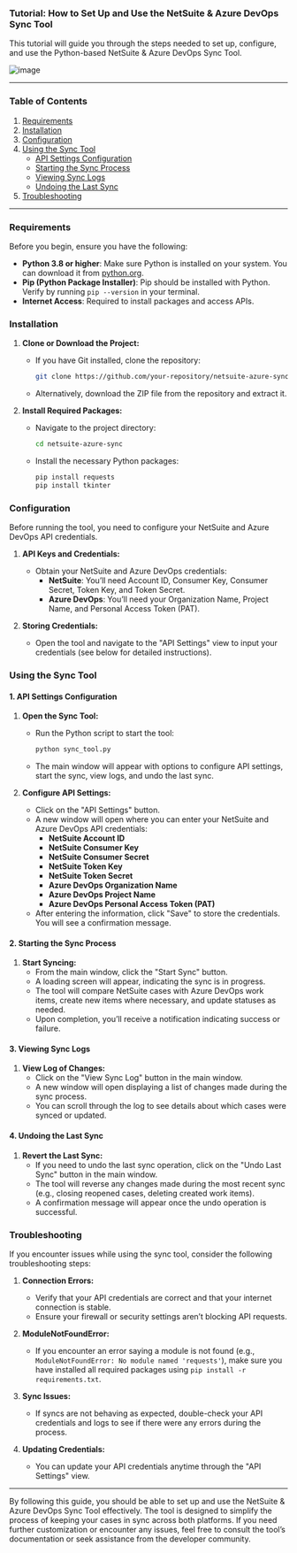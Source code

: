 ### **Tutorial: How to Set Up and Use the NetSuite & Azure DevOps Sync Tool**

This tutorial will guide you through the steps needed to set up, configure, and use the Python-based NetSuite & Azure DevOps Sync Tool.

![image](https://github.com/user-attachments/assets/664d5e49-2d3d-4ca4-a24d-73475eab943e)


---

### **Table of Contents**
1. [Requirements](#requirements)
2. [Installation](#installation)
3. [Configuration](#configuration)
4. [Using the Sync Tool](#using-the-sync-tool)
   - [API Settings Configuration](#api-settings-configuration)
   - [Starting the Sync Process](#starting-the-sync-process)
   - [Viewing Sync Logs](#viewing-sync-logs)
   - [Undoing the Last Sync](#undoing-the-last-sync)
5. [Troubleshooting](#troubleshooting)

---

### **Requirements**

Before you begin, ensure you have the following:

- **Python 3.8 or higher**: Make sure Python is installed on your system. You can download it from [python.org](https://www.python.org/downloads/).
- **Pip (Python Package Installer)**: Pip should be installed with Python. Verify by running `pip --version` in your terminal.
- **Internet Access**: Required to install packages and access APIs.

### **Installation**

1. **Clone or Download the Project:**
   - If you have Git installed, clone the repository:
     ```bash
     git clone https://github.com/your-repository/netsuite-azure-sync.git
     ```
   - Alternatively, download the ZIP file from the repository and extract it.

2. **Install Required Packages:**
   - Navigate to the project directory:
     ```bash
     cd netsuite-azure-sync
     ```
   - Install the necessary Python packages:
     ```bash
     pip install requests
     pip install tkinter
     ```

### **Configuration**

Before running the tool, you need to configure your NetSuite and Azure DevOps API credentials.

1. **API Keys and Credentials:**
   - Obtain your NetSuite and Azure DevOps credentials:
     - **NetSuite**: You’ll need Account ID, Consumer Key, Consumer Secret, Token Key, and Token Secret.
     - **Azure DevOps**: You’ll need your Organization Name, Project Name, and Personal Access Token (PAT).
  
2. **Storing Credentials:**
   - Open the tool and navigate to the "API Settings" view to input your credentials (see below for detailed instructions).

### **Using the Sync Tool**

#### **1. API Settings Configuration**

1. **Open the Sync Tool:**
   - Run the Python script to start the tool:
     ```bash
     python sync_tool.py
     ```
   - The main window will appear with options to configure API settings, start the sync, view logs, and undo the last sync.

2. **Configure API Settings:**
   - Click on the "API Settings" button.
   - A new window will open where you can enter your NetSuite and Azure DevOps API credentials:
     - **NetSuite Account ID**
     - **NetSuite Consumer Key**
     - **NetSuite Consumer Secret**
     - **NetSuite Token Key**
     - **NetSuite Token Secret**
     - **Azure DevOps Organization Name**
     - **Azure DevOps Project Name**
     - **Azure DevOps Personal Access Token (PAT)**
   - After entering the information, click "Save" to store the credentials. You will see a confirmation message.

#### **2. Starting the Sync Process**

1. **Start Syncing:**
   - From the main window, click the "Start Sync" button.
   - A loading screen will appear, indicating the sync is in progress.
   - The tool will compare NetSuite cases with Azure DevOps work items, create new items where necessary, and update statuses as needed.
   - Upon completion, you’ll receive a notification indicating success or failure.

#### **3. Viewing Sync Logs**

1. **View Log of Changes:**
   - Click on the "View Sync Log" button in the main window.
   - A new window will open displaying a list of changes made during the sync process.
   - You can scroll through the log to see details about which cases were synced or updated.

#### **4. Undoing the Last Sync**

1. **Revert the Last Sync:**
   - If you need to undo the last sync operation, click on the "Undo Last Sync" button in the main window.
   - The tool will reverse any changes made during the most recent sync (e.g., closing reopened cases, deleting created work items).
   - A confirmation message will appear once the undo operation is successful.

### **Troubleshooting**

If you encounter issues while using the sync tool, consider the following troubleshooting steps:

1. **Connection Errors:**
   - Verify that your API credentials are correct and that your internet connection is stable.
   - Ensure your firewall or security settings aren’t blocking API requests.

2. **ModuleNotFoundError:**
   - If you encounter an error saying a module is not found (e.g., `ModuleNotFoundError: No module named 'requests'`), make sure you have installed all required packages using `pip install -r requirements.txt`.

3. **Sync Issues:**
   - If syncs are not behaving as expected, double-check your API credentials and logs to see if there were any errors during the process.

4. **Updating Credentials:**
   - You can update your API credentials anytime through the "API Settings" view.

---

By following this guide, you should be able to set up and use the NetSuite & Azure DevOps Sync Tool effectively. The tool is designed to simplify the process of keeping your cases in sync across both platforms. If you need further customization or encounter any issues, feel free to consult the tool’s documentation or seek assistance from the developer community.
